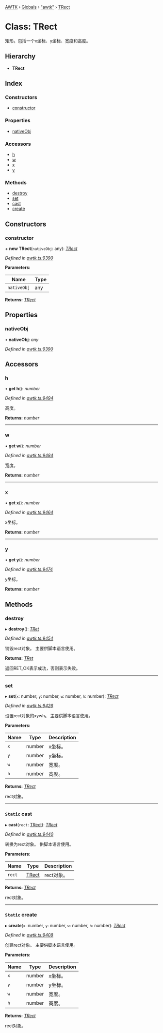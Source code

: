 [AWTK](../README.md) › [Globals](../globals.md) › ["awtk"](../modules/_awtk_.md) › [TRect](_awtk_.trect.md)

# Class: TRect

矩形。包括一个x坐标、y坐标、宽度和高度。

## Hierarchy

* **TRect**

## Index

### Constructors

* [constructor](_awtk_.trect.md#constructor)

### Properties

* [nativeObj](_awtk_.trect.md#nativeobj)

### Accessors

* [h](_awtk_.trect.md#h)
* [w](_awtk_.trect.md#w)
* [x](_awtk_.trect.md#x)
* [y](_awtk_.trect.md#y)

### Methods

* [destroy](_awtk_.trect.md#destroy)
* [set](_awtk_.trect.md#set)
* [cast](_awtk_.trect.md#static-cast)
* [create](_awtk_.trect.md#static-create)

## Constructors

###  constructor

\+ **new TRect**(`nativeObj`: any): *[TRect](_awtk_.trect.md)*

*Defined in [awtk.ts:9390](https://github.com/zlgopen/awtk-binding/blob/540939e/tools/code_gen/js/output/awtk.ts#L9390)*

**Parameters:**

Name | Type |
------ | ------ |
`nativeObj` | any |

**Returns:** *[TRect](_awtk_.trect.md)*

## Properties

###  nativeObj

• **nativeObj**: *any*

*Defined in [awtk.ts:9390](https://github.com/zlgopen/awtk-binding/blob/540939e/tools/code_gen/js/output/awtk.ts#L9390)*

## Accessors

###  h

• **get h**(): *number*

*Defined in [awtk.ts:9494](https://github.com/zlgopen/awtk-binding/blob/540939e/tools/code_gen/js/output/awtk.ts#L9494)*

高度。

**Returns:** *number*

___

###  w

• **get w**(): *number*

*Defined in [awtk.ts:9484](https://github.com/zlgopen/awtk-binding/blob/540939e/tools/code_gen/js/output/awtk.ts#L9484)*

宽度。

**Returns:** *number*

___

###  x

• **get x**(): *number*

*Defined in [awtk.ts:9464](https://github.com/zlgopen/awtk-binding/blob/540939e/tools/code_gen/js/output/awtk.ts#L9464)*

x坐标。

**Returns:** *number*

___

###  y

• **get y**(): *number*

*Defined in [awtk.ts:9474](https://github.com/zlgopen/awtk-binding/blob/540939e/tools/code_gen/js/output/awtk.ts#L9474)*

y坐标。

**Returns:** *number*

## Methods

###  destroy

▸ **destroy**(): *[TRet](../enums/_awtk_.tret.md)*

*Defined in [awtk.ts:9454](https://github.com/zlgopen/awtk-binding/blob/540939e/tools/code_gen/js/output/awtk.ts#L9454)*

销毁rect对象。
主要供脚本语言使用。

**Returns:** *[TRet](../enums/_awtk_.tret.md)*

返回RET_OK表示成功，否则表示失败。

___

###  set

▸ **set**(`x`: number, `y`: number, `w`: number, `h`: number): *[TRect](_awtk_.trect.md)*

*Defined in [awtk.ts:9426](https://github.com/zlgopen/awtk-binding/blob/540939e/tools/code_gen/js/output/awtk.ts#L9426)*

设置rect对象的xywh。
主要供脚本语言使用。

**Parameters:**

Name | Type | Description |
------ | ------ | ------ |
`x` | number | x坐标。 |
`y` | number | y坐标。 |
`w` | number | 宽度。 |
`h` | number | 高度。  |

**Returns:** *[TRect](_awtk_.trect.md)*

rect对象。

___

### `Static` cast

▸ **cast**(`rect`: [TRect](_awtk_.trect.md)): *[TRect](_awtk_.trect.md)*

*Defined in [awtk.ts:9440](https://github.com/zlgopen/awtk-binding/blob/540939e/tools/code_gen/js/output/awtk.ts#L9440)*

转换为rect对象。
供脚本语言使用。

**Parameters:**

Name | Type | Description |
------ | ------ | ------ |
`rect` | [TRect](_awtk_.trect.md) | rect对象。  |

**Returns:** *[TRect](_awtk_.trect.md)*

rect对象。

___

### `Static` create

▸ **create**(`x`: number, `y`: number, `w`: number, `h`: number): *[TRect](_awtk_.trect.md)*

*Defined in [awtk.ts:9408](https://github.com/zlgopen/awtk-binding/blob/540939e/tools/code_gen/js/output/awtk.ts#L9408)*

创建rect对象。
主要供脚本语言使用。

**Parameters:**

Name | Type | Description |
------ | ------ | ------ |
`x` | number | x坐标。 |
`y` | number | y坐标。 |
`w` | number | 宽度。 |
`h` | number | 高度。  |

**Returns:** *[TRect](_awtk_.trect.md)*

rect对象。

